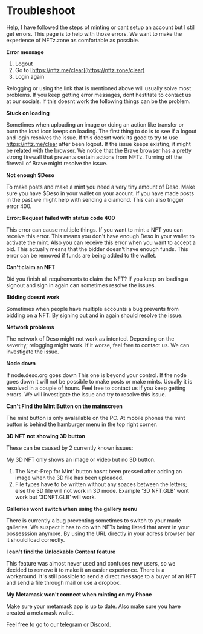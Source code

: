 # Troubleshoot

Help, I have followed the steps of minting or cant setup an account but I still get errors. This page is to help with those errors. We want to make the experience of NFTz.zone as comfortable as possible.&#x20;



**Error message**

1. Logout
2. Go to [https://nftz.me/clear](https://nftz.zone/clear)
3. Login again

Relogging or using the link that is mentioned above will usually solve most problems. If you keep getting error messages, dont hestitate to contact us at our socials. If this doesnt work the following things can be the problem. &#x20;



**Stuck on loading**&#x20;

Sometimes when uploading an image or doing an action like transfer or burn the load icon keeps on loading. The first thing to do is to see if a logout and login resolves the issue. If this doesnt work its good to try to use https://nftz.me/clear after been logout. If the issue keeps existing, it might be related with the browser. We notice that the Brave browser has a pretty strong firewall that prevents certain actions from NFTz. Turning off the firewall of Brave might resolve the issue.&#x20;



**Not enough $Deso**

To make posts and make a mint you need a very tiny amount of Deso. Make sure you have $Deso in your wallet on your acount. If you have made posts in the past we might help with sending a diamond. This can also trigger error 400.&#x20;



**Error: Request failed with status code 400**

This error can cause multiple things. If you want to mint a NFT you can receive this error. This means you don't have enough Deso in your wallet to activate the mint. Also you can receive this error when you want to accept a bid. This actually means that the bidder doesn't have enough funds. This error can be removed if funds are being added to the wallet.&#x20;



**Can't claim an NFT**

Did you finish all requirements to claim the NFT? If you keep on loading a signout and sign in again can sometimes resolve the issues.&#x20;



**Bidding doesnt work**

Sometimes when people have multiple accounts a bug prevents from bidding on a NFT. By signing out and in again should resolve the issue.&#x20;



**Network problems**

The network of Deso might not work as intented. Depending on the severity; relogging might work. If it worse, feel free to contact us. We can investigate the issue. &#x20;



**Node down**

If node.deso.org goes down This one is beyond your control. If the node goes down it will not be possible to make posts or make mints. Usually it is resolved in a couple of hours. Feel free to contact us if you keep getting errors. We will investigate the issue and try to resolve this issue.&#x20;



**Can't Find the Mint Button on the mainscreen**

The mint button is only avalailable on the PC. At mobile phones the mint button is behind the hamburger menu in the top right corner.



**3D NFT not showing 3D button**

These can be caused by 2 currently known issues:

My 3D NFT only shows an image or video but no 3D button.

1. The Next-Prep for Mint' button hasnt been pressed after adding an image when the 3D file has been uploaded.&#x20;
2. File types have to be written without any spaces between the letters; else the 3D file will not work in 3D mode. Example '3D NFT.GLB' wont work but '3DNFT.GLB' will work.&#x20;



**Galleries wont switch when using the gallery menu**

There is currently a bug preventing sometimes to switch to your made galleries. We suspect it has to do with NFTs being listed that arent in your possesssion anymore. By using the URL directly in your adress browser bar it should load correctly.



**I can't find the Unlockable Content feature**

This feature was almost never used and confuses new users, so we decided to remove it to make it an easier experience. There is a workaround. It's still possible to send a direct message to a buyer of an NFT and send a file through mail or use a dropbox.&#x20;



**My Metamask won't connect when minting on my Phone**

Make sure your metamask app is up to date. Also make sure you have created a metamask wallet.&#x20;













Feel free to go to our [telegram](https://t.me/+qdNeX8CYB\_swZTQx) or [Discord](https://discord.gg/jQ34WMMZce).&#x20;





